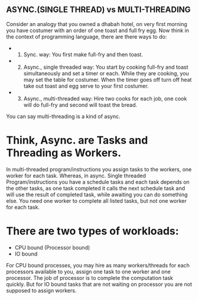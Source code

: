 ##  ASYNC.(SINGLE THREAD) vs MULTI-THREADING

Consider an analogy that you owned a dhabah hotel, on very first morning you have costumer with an 
order of one toast and full fry egg. Now think in the context of programming language, there are 
there ways to do:

- 1.   Sync. way: You first make full-fry and then toast.

- 2.   Async., single threaded way:  You start by cooking full-fry and toast simultaneously and set a timer
or each. While they are cooking, you may set the table for costumer. When the timer goes off turn 
off heat take out toast and egg serve to your first costumer.

- 3.   Async., multi-threaded way: Hire two cooks for each job, one cook will do full-fry and second will 
toast the bread. 

You can say multi-threading is a kind of async. 
# Think, Async. are Tasks and Threading as Workers.
In multi-threaded program/instructions you assign tasks to the workers, one worker for each task. 
Whereas, in async. Single threaded Program/instructions you have a schedule tasks and each task depends on the other tasks, as one task completed it calls the next schedule task and will use the result of completed task, while awaiting you can do something else. You need one worker to complete all listed tasks, but not one worker for each task.

# There are two types of workloads: 
- CPU bound (Processor bound) 
- IO bound 

For CPU bound processes, you may hire as many workers/threads for each processors available to you, assign one task to one worker and one processor. The job of processor is to complete the computation task quickly.
But for IO bound tasks that are not waiting on processor you are not supposed to assign workers.
